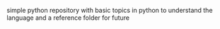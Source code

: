 simple python repository with basic topics in python to understand the language and a reference folder for future
